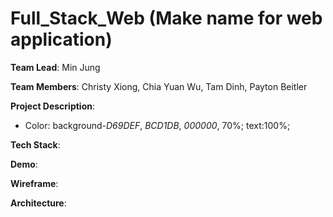 # Full_Stack_Web (Make name for web application)
__Team Lead__: Min Jung

__Team Members__: Christy Xiong, Chia Yuan Wu, Tam Dinh, Payton Beitler

__Project Description__: 
- Color: background-_D69DEF_, _BCD1DB_, _000000_, 70%; text:100%;   

__Tech Stack__:

__Demo__:

__Wireframe__:

__Architecture__:






